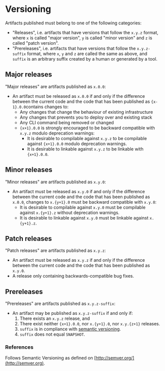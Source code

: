 <!--
Copyright (c) 2021-2022 Dell Inc., or its subsidiaries. All Rights Reserved.

Licensed under the Apache License, Version 2.0 (the "License");
you may not use this file except in compliance with the License.
You may obtain a copy of the License at

    http://www.apache.org/licenses/LICENSE-2.0
-->
# Versioning

Artifacts published must belong to one of the following categories:
  * "Releases", i.e. artifacts that have versions that follow the `x.y.z` format,
    where `x` is called "major version", `y` is called "minor version"
    and `z` is called "patch version".
  * "Prereleases", i.e. artifacts that have versions that follow the `x.y.z-suffix` format,
    where `x`, `y` and `z` are called the same as above, and `suffix` is
    an arbitrary suffix created by a human or generated by a tool.

## Major releases

"Major releases" are artifacts published as `x.0.0`:
  * An artifact must be released as `x.0.0` if and only if
    the difference between the current code and the code that
    has been published as `{x-1}.0.0`contains changes to:
    - Any changes that change the behaviour of existing infrastructure
    - Any changes that prevents you to deploy over and existing stack
    - Any CLI command being removed or changed
    - `{x+1}.0.0` is strongly encouraged to be backward compatible with `x.y.z` modulo deprecation warnings:
        * It is desirable to compilable against `x.y.z` to be compilable against `{x+1}.0.0` modulo deprecation warnings.
        * It is desirable to linkable against `x.y.z` to be linkable with `{x+1}.0.0`.

 
## Minor releases

"Minor releases" are artifacts published as `x.y.0`:
  * An artifact must be released as `x.y.0` if and only if
    the difference between the current code and the code
    that has been published as `x.0.0`, changes to `x.{y+1}.0` must be backward compatible with `x.y.0`:
    * It is desirable to compilable against `x.y.0` must be compilable against `x.{y+1}.z` without deprecation warnings.
    * It is desirable to linkable against `x.y.0` must be linkable against `x.{y+1}.z`.

## Patch releases

"Patch releases" are artifacts published as `x.y.z`:
  * An artifact must be released as `x.y.z` if and only if
    the difference between the current code and the code
    that has been published as `x.y.0`.
  * A release only containing backwards-compatible bug fixes.

## Prereleases

"Prereleases" are artifacts published as `x.y.z-suffix`:
  * An artifact may be published as `x.y.z-suffix` if and only if:
      1) There exists an `x.y.z` release, and
      2) There exist neither `{x+1}.0.0`, nor `x.{y+1}.0`, nor `x.y.{z+1}` releases.
      3) `suffix` is in compliance with [semantic versioning](https://semver.org/).
      4) `suffix` does not equal `SNAPSHOT`.

### References
Follows Semantic Versioning as defined on [http://semver.org/](http://semver.org).
